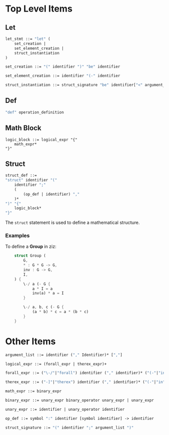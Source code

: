 
# Top Level Items

## Let

```asn
let_stmt ::= "let" ( 
    set_creation |
    set_element_creation |
    struct_instantiation
)

set_creation ::= "(" identifier ")" "be" identifier

set_element_creation ::= identifier "(-" identifier

struct_instantiation ::= struct_signature "be" identifier["<" argument_list ">"]
```

## Def

```asn
"def" operation_definition
```

## Math Block

```
logic_block ::= logical_expr "{"
    math_expr*
"}"
```

## Struct

```asn
struct_def ::=
"struct" identifier "("
    identifier ";"
    (
        (op_def | identifier) ","
    )*
")" "{"
    logic_block*
"}"

```

The `struct` statement is used to define a mathematical structure.

### Examples

To define a **Group** in ziz:

```rust
    struct Group (
        G,
        * : G * G -> G,
        inv : G -> G,
        I,
    ) {
        \-/ a (- G {
            a * I = a
            inv(a) * a = I
        }

        \-/ a, b, c (- G {
            (a * b) * c = a * (b * c)
        }
    }
```

# Other Items


```asn
argument_list ::= identifier ("," Identifier)* [","]

logical_expr ::= (forall_expr | therex_expr)+

forall_expr ::= ("\-/"|"forall") identifier ("," identifier)* ("(-"|"in") identifier

therex_expr ::= ("-]"|"therex") identifier ("," identifier)* ("(-"|"in") identifier

math_expr ::= binary_expr

binary_expr ::= unary_expr binary_operator unary_expr | unary_expr

unary_expr ::= identifier | unary_operator identifier

op_def ::= symbol ":" identifier [symbol identifier] -> identifier

struct_signature ::= "(" identifier ";" argument_list ")"
```